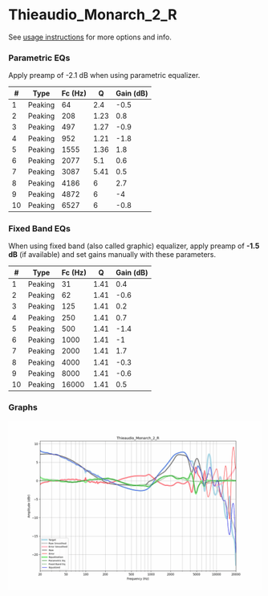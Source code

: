 # Thieaudio_Monarch_2_R
See [usage instructions](https://github.com/jaakkopasanen/AutoEq#usage) for more options and info.

### Parametric EQs
Apply preamp of -2.1 dB when using parametric equalizer.

|   # | Type    |   Fc (Hz) |    Q |   Gain (dB) |
|-----|---------|-----------|------|-------------|
|   1 | Peaking |        64 | 2.4  |        -0.5 |
|   2 | Peaking |       208 | 1.23 |         0.8 |
|   3 | Peaking |       497 | 1.27 |        -0.9 |
|   4 | Peaking |       952 | 1.21 |        -1.8 |
|   5 | Peaking |      1555 | 1.36 |         1.8 |
|   6 | Peaking |      2077 | 5.1  |         0.6 |
|   7 | Peaking |      3087 | 5.41 |         0.5 |
|   8 | Peaking |      4186 | 6    |         2.7 |
|   9 | Peaking |      4872 | 6    |        -4   |
|  10 | Peaking |      6527 | 6    |        -0.8 |

### Fixed Band EQs
When using fixed band (also called graphic) equalizer, apply preamp of **-1.5 dB** (if available) and set gains manually with these parameters.

|   # | Type    |   Fc (Hz) |    Q |   Gain (dB) |
|-----|---------|-----------|------|-------------|
|   1 | Peaking |        31 | 1.41 |         0.4 |
|   2 | Peaking |        62 | 1.41 |        -0.6 |
|   3 | Peaking |       125 | 1.41 |         0.2 |
|   4 | Peaking |       250 | 1.41 |         0.7 |
|   5 | Peaking |       500 | 1.41 |        -1.4 |
|   6 | Peaking |      1000 | 1.41 |        -1   |
|   7 | Peaking |      2000 | 1.41 |         1.7 |
|   8 | Peaking |      4000 | 1.41 |        -0.3 |
|   9 | Peaking |      8000 | 1.41 |        -0.6 |
|  10 | Peaking |     16000 | 1.41 |         0.5 |

### Graphs
![](./Thieaudio_Monarch_2_R.png)
